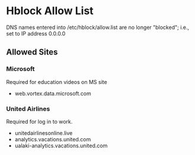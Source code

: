 # Hblock Allow List

 DNS names entered into /etc/hblock/allow.list are no longer "blocked"; i.e., set to IP address 0.0.0.0

## Allowed Sites

### Microsoft

Required for education videos on MS site

* web.vortex.data.microsoft.com

### United Airlines

Required for log in to work.

* unitedairlinesonline.live
* analytics.vacations.united.com
* ualaki-analytics.vacations.united.com
